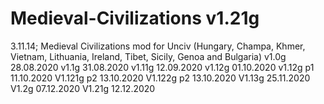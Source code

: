 # Medieval-Civilizations v1.21g
3.11.14; Medieval Civilizations mod for Unciv (Hungary, Champa, Khmer, Vietnam, Lithuania, Ireland, Tibet, Sicily, Genoa and Bulgaria)
v1.0g 28.08.2020
v1.1g 31.08.2020
v1.11g 12.09.2020
v1.12g 01.10.2020
v1.12g p1 11.10.2020
V1.121g p2 13.10.2020
V1.122g p2 13.10.2020
V1.13g 25.11.2020
V1.2g 07.12.2020
V1.21g 12.12.2020
